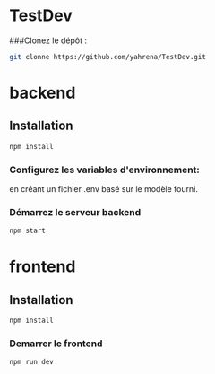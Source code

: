 # TestDev

###Clonez le dépôt :
```sh
git clonne https://github.com/yahrena/TestDev.git
```

# backend

## Installation

```sh
npm install
```
### Configurez les variables d'environnement:
en créant un fichier .env basé sur le modèle fourni.

### Démarrez le serveur backend

```sh
npm start
```




# frontend




## Installation

```sh
npm install
```

### Demarrer le frontend

```sh
npm run dev
```

